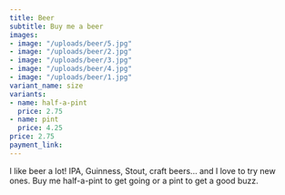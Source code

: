 ```yaml
---
title: Beer
subtitle: Buy me a beer
images:
- image: "/uploads/beer/5.jpg"
- image: "/uploads/beer/2.jpg"
- image: "/uploads/beer/3.jpg"
- image: "/uploads/beer/4.jpg"
- image: "/uploads/beer/1.jpg"
variant_name: size
variants:
- name: half-a-pint
  price: 2.75
- name: pint
  price: 4.25
price: 2.75
payment_link: 
---
```


I like beer a lot! IPA, Guinness, Stout, craft beers... and I love to try new ones. Buy me half-a-pint to get going or a pint to get a good buzz.